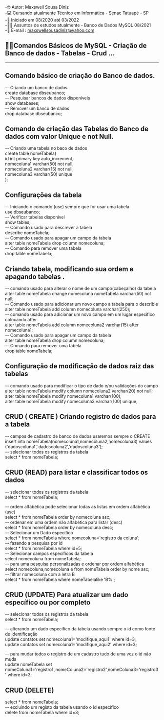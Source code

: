 

-🤓 Autor: Maxswell Sousa Diniz <br>
-💻 Cursando atualmente Técnico em Informática - Senac Tatuapé - SP <br>
-🙌 Iniciado em 08/2020 até 03/2022<br>
-👨‍🎓 Assuntos de estudos atualmente - Banco de Dados MySQL 08/2021<br>
-📧 E-mail : maxswellsousadiniz@yahoo.com




## 👨‍💻Comandos Básicos de MySQL - Criação de Banco de dados - Tabelas - Crud ...
<hr>

## Comando básico de criação do Banco de dados.

-- Criando um banco de dados <br>
create database dbseubanco; <br>
-- Pesquisar bancos de dados disponíveis <br>
show databases; <br>
-- Remover um banco de dados <br>
drop database dbseubanco;



## Comando de criação das Tabelas do Banco de dados com valor Unique e not Null.

-- Criando uma tabela no baco de dados <br>
create table nomeTabela( <br>
id int primary key auto_increment, <br>
nomecoluna1 varchar(50) not null, <br>
nomecoluna2 varchar(15) not null, <br>
nomecoluna3 varchar(50) unique <br>
);

## Configurações da tabela

-- Iniciando o comando (use) sempre que for usar uma tabela <br>
use dbseubanco; <br>
-- Verificar tabelas disponível <br>
show tables; <br>
-- Comando usado para descrever a tabela <br>
describe nomeTabela; <br>
-- Comando usado para apagar um campo da tabela <br>
alter table nomeTabela drop column nomecoluna; <br>
-- Comando para remover uma tabela <br>
drop table nomeTabela; <br>

## Criando tabela, modificando sua ordem e apagando tabelas .

-- comando usado para alterar o nome de um campo(cabeçalho) da tabela <br>
alter table nomeTabela change nomecoluna nomeTabela varchar(50) not null; <br>
-- Comando usado para adicionar um novo campo a tabela para o describle  <br>
alter table nomeTabela add column nomecoluna varchar(250); <br>
-- comando usado para adicionar um novo campo  em um lugar específico colocando after <br>
alter table nomeTabela add column nomecoluna2 varchar(15) after nomecoluna1; <br>
-- Comando usado para apagar um campo da tabela <br>
alter table nomeTabela drop column nomecoluna; <br>
-- Comando para remover uma tabela <br>
drop table nomeTabela; <br>

## Configuração de modificação de dados raiz das tabelas

-- comando usado para modificar o tipo de dado e/ou validações do campo <br>
alter table nomeTabela modify column nomecoluna2 varchar(20) not null; <br>
alter table nomeTabela modify nomecoluna1 varchar(100); <br>
alter table nomeTabela modify nomecoluna3 varchar(100) unique; <br>

## CRUD ( CREATE ) Criando registro de dados para a tabela

-- campos de cadastro de banco de dados usaremos sempre o CREATE <br>
insert into nomeTabela(nomecoluna1,nomecoluna2,nomecoluna3) values ('dadoscoluna1','dadoscoluna2','dadoscoluna3'); <br>
-- selecionar todos os registros da tabela <br>
select * from nomeTabela; <br>

## CRUD (READ) para listar e classificar todos os dados <br>

-- selecionar todos os registros da tabela <br>
select * from nomeTabela;<br>

-- ordem alfabética pode selecionar todas as listas em ordem alfabética (asc)<br>
select * from nomeTabela order by nomecoluna asc;<br>
-- ordenar em uma ordem não alfabética para listar (desc)<br>
select * from nomeTabela order by nomecoluna desc;<br>
-- Selecionar um Dado específico<br>
select * from nomeTabela where nomecoluna='registro da coluna';<br>
-- fazendo a pesquisa por id<br>
select * from nomeTabela where id=5;<br>
-- Selecionar campos específicos da tabela<br>
select nomecoluna from nomeTabela;<br>
-- para uma pesquisa personalizadas e ordenar por ordem alfabética<br>
select nomecoluna,nomecoluna e from nomeTabela order by nome asc;<br>
-- filtrar nomecoluna com a letra B <br>
select * from nomeTabela where nomeTabelalike 'B%';<br>

## CRUD (UPDATE) Para atualizar um dado específico ou por completo <br>

-- selecionar todos os registros da tabela <br>
select * from nomeTabela; <br>

-- alterando um dado específico da tabela usando sempre o id como fonte de identificação <br>
update contatos set nomecoluna1='modifique_aqui1' where id=3; <br>
update contatos set nomecoluna1='modifique_aqui2' where id=3; <br>

-- para mudar todos o registro de um cadastro tudo de uma vez o id não muda <br>
update nomeTabela set nomeColuna1='registro1',nomeColuna2='registro2',nomeColuna3='registro3' where id=3; <br>

## CRUD (DELETE) <br>

select * from nomeTabela; <br>
-- excluindo um registo da tabela usando o id específico  <br>
delete from nomeTabela where id=3; <br>











